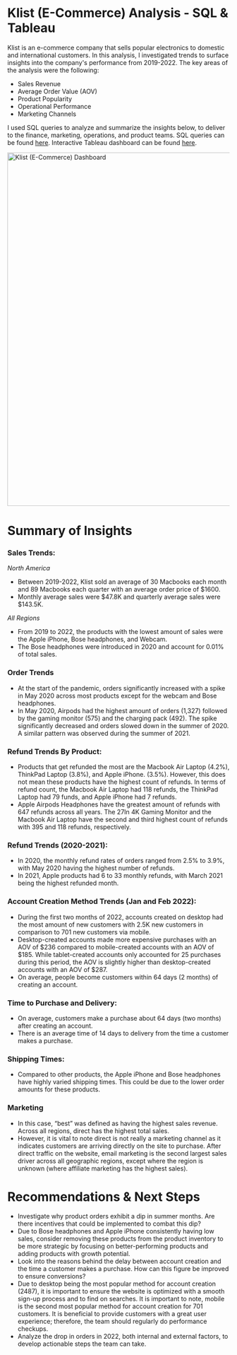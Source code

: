 # **Klist (E-Commerce) Analysis - SQL & Tableau**

Klist is an e-commerce company that sells popular electronics to domestic and international customers. In this analysis, I investigated trends to surface insights into the company's performance from 2019-2022. The key areas of the analysis were the following:

- Sales Revenue
- Average Order Value (AOV)
- Product Popularity
- Operational Performance
- Marketing Channels

I used SQL queries to analyze and summarize the insights below, to deliver to the finance, marketing, operations, and product teams. SQL queries can be found [here](https://github.com/thisivlozano/klist-analysis-sql-tableau/blob/main/klist_queries.sql). Interactive Tableau dashboard can be found [here](https://public.tableau.com/app/profile/vl8808/viz/KlistE-CommerceDashboard/Dashboard).

<img width="800" alt="Klist (E-Commerce) Dashboard" src="https://github.com/thisivlozano/klist-analysis-sql-tableau/assets/136519035/b97ef51a-90c0-4d56-9faf-d441bf481b88">

# **Summary of Insights**

### **Sales Trends**: 

*North America*
- Between 2019-2022, Klist sold an average of 30 Macbooks each month and 89 Macbooks each quarter with an average order price of $1600.
- Monthly average sales were $47.8K and quarterly average sales were $143.5K.

*All Regions*
- From 2019 to 2022, the products with the lowest amount of sales were the Apple iPhone, Bose headphones, and Webcam.
- The Bose headphones were introduced in 2020 and account for 0.01% of total sales.

### **Order Trends**
- At the start of the pandemic, orders significantly increased with a spike in May 2020 across most products except for the webcam and Bose headphones.
- In May 2020, Airpods had the highest amount of orders (1,327) followed by the gaming monitor (575) and the charging pack (492). The spike significantly decreased and orders slowed down in the summer of 2020. A similar pattern was observed during the summer of 2021.

### **Refund Trends By Product**: 
- Products that get refunded the most are the Macbook Air Laptop (4.2%), ThinkPad Laptop (3.8%), and Apple iPhone. (3.5%). However, this does not mean these products have the highest count of refunds. In terms of refund count, the Macbook Air Laptop had 118 refunds, the ThinkPad Laptop had 79 funds, and Apple iPhone had 7 refunds. 
- Apple Airpods Headphones have the greatest amount of refunds with 647 refunds across all years. The 27In 4K Gaming Monitor and the Macbook Air Laptop have the second and third highest count of refunds with 395 and 118 refunds, respectively.

### **Refund Trends (2020-2021)**: 
- In 2020, the monthly refund rates of orders ranged from 2.5% to 3.9%, with May 2020 having the highest number of refunds.
- In 2021, Apple products had 6 to 33 monthly refunds, with March 2021 being the highest refunded month.

### **Account Creation Method Trends (Jan and Feb 2022)**:
- During the first two months of 2022, accounts created on desktop had the most amount of new customers with 2.5K new customers in comparison to 701 new customers via mobile. 
- Desktop-created accounts made more expensive purchases with an AOV of $236 compared to mobile-created accounts with an AOV of $185. While tablet-created accounts only accounted for 25 purchases during this period, the AOV is slightly higher than desktop-created accounts with an AOV of $287.
- On average, people become customers within 64 days (2 months) of creating an account.

### **Time to Purchase and Delivery**:
- On average, customers make a purchase about 64 days (two months) after creating an account.
- There is an average time of 14 days to delivery from the time a customer makes a purchase.

### **Shipping Times**:
- Compared to other products, the Apple iPhone and Bose headphones have highly varied shipping times. This could be due to the lower order amounts for these products.

### **Marketing**
- In this case, “best” was defined as having the highest sales revenue. Across all regions, direct has the highest total sales. 
- However, it is vital to note direct is not really a marketing channel as it indicates customers are arriving directly on the site to purchase. After direct traffic on the website, email marketing is the second largest sales driver across all geographic regions, except where the region is unknown (where affiliate marketing has the highest sales).

# **Recommendations & Next Steps**
- Investigate why product orders exhibit a dip in summer months. Are there incentives that could be implemented to combat this dip?
- Due to Bose headphones and Apple iPhone consistently having low sales, consider removing these products from the product inventory to be more strategic by focusing on better-performing products and adding products with growth potential.
- Look into the reasons behind the delay between account creation and the time a customer makes a purchase. How can this figure be improved to ensure conversions?
- Due to desktop being the most popular method for account creation (2487), it is important to ensure the website is optimized with a smooth sign-up process and to find on searches. It is important to note, mobile is the second most popular method for account creation for 701 customers. It is beneficial to provide customers with a great user experience; therefore, the team should regularly do performance checkups.
- Analyze the drop in orders in 2022, both internal and external factors, to develop actionable steps the team can take.
